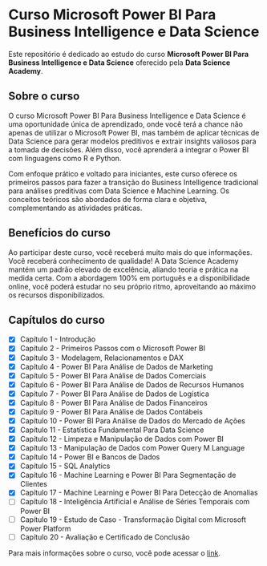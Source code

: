 # Curso Microsoft Power BI Para Business Intelligence e Data Science

Este repositório é dedicado ao estudo do curso **Microsoft Power BI Para Business Intelligence e Data Science** oferecido pela **Data Science Academy**.

## Sobre o curso
O curso Microsoft Power BI Para Business Intelligence e Data Science é uma oportunidade única de aprendizado, onde você terá a chance não apenas de utilizar o Microsoft Power BI, mas também de aplicar técnicas de Data Science para gerar modelos preditivos e extrair insights valiosos para a tomada de decisões. Além disso, você aprenderá a integrar o Power BI com linguagens como R e Python.

Com enfoque prático e voltado para iniciantes, este curso oferece os primeiros passos para fazer a transição do Business Intelligence tradicional para análises preditivas com Data Science e Machine Learning. Os conceitos teóricos são abordados de forma clara e objetiva, complementando as atividades práticas.

## Benefícios do curso
Ao participar deste curso, você receberá muito mais do que informações. Você receberá conhecimento de qualidade! A Data Science Academy mantém um padrão elevado de excelência, aliando teoria e prática na medida certa. Com a abordagem 100% em português e a disponibilidade online, você poderá estudar no seu próprio ritmo, aproveitando ao máximo os recursos disponibilizados.

## Capítulos do curso

- [x] Capítulo 1 - Introdução
- [x] Capítulo 2 - Primeiros Passos com o Microsoft Power BI
- [x] Capítulo 3 - Modelagem, Relacionamentos e DAX
- [x] Capítulo 4 - Power BI Para Análise de Dados de Marketing
- [x] Capítulo 5 - Power BI Para Análise de Dados Comerciais
- [x] Capítulo 6 - Power BI Para Análise de Dados de Recursos Humanos
- [x] Capítulo 7 - Power BI Para Análise de Dados de Logística
- [x] Capítulo 8 - Power BI Para Análise de Dados Financeiros
- [x] Capítulo 9 - Power BI Para Análise de Dados Contábeis
- [x] Capítulo 10 - Power BI Para Análise de Dados do Mercado de Ações
- [x] Capítulo 11 - Estatística Fundamental Para Data Science
- [x] Capítulo 12 - Limpeza e Manipulação de Dados com Power BI
- [x] Capítulo 13 - Manipulação de Dados com Power Query M Language
- [x] Capítulo 14 - Power BI e Bancos de Dados
- [x] Capítulo 15 - SQL Analytics
- [x] Capítulo 16 - Machine Learning e Power BI Para Segmentação de Clientes
- [x] Capítulo 17 - Machine Learning e Power BI Para Detecção de Anomalias
- [ ] Capítulo 18 - Inteligência Artificial e Análise de Séries Temporais com Power BI
- [ ] Capítulo 19 - Estudo de Caso - Transformação Digital com Microsoft Power Platform
- [ ] Capítulo 20 - Avaliação e Certificado de Conclusão

Para mais informações sobre o curso, você pode acessar o [link](https://www.datascienceacademy.com.br/course/microsoft-power-bi-para-business-intelligence-e-data-science).